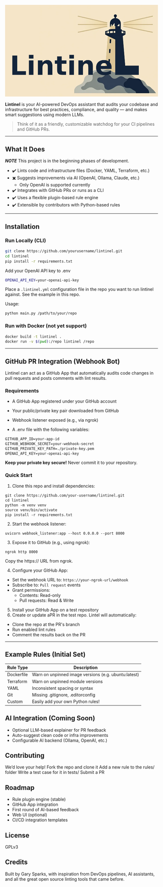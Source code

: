 ![Lintinel Logo](./images/lintinel.png)

**Lintinel** is your AI-powered DevOps assistant that audits your codebase and infrastructure for best practices, compliance, and quality — and makes smart suggestions using modern LLMs.

> Think of it as a friendly, customizable watchdog for your CI pipelines and GitHub PRs.

---

## What It Does

***NOTE*** This project is in the beginning phases of development.

- ✔️ Lints code and infrastructure files (Docker, YAML, Terraform, etc.)
- ✖️ Suggests improvements via AI (OpenAI, Ollama, Claude, etc.)
  - Only OpenAI is supported currently
- ✔️ Integrates with GitHub PRs or runs as a CLI
- ✔️ Uses a flexible plugin-based rule engine
- ✔️ Extensible by contributors with Python-based rules

---

## Installation

### Run Locally (CLI)

```bash
git clone https://github.com/yourusername/lintinel.git
cd lintinel
pip install -r requirements.txt
```

Add your OpenAI API key to .env
```bash
OPENAI_API_KEY=your-openai-api-key
```

Place a `.lintinel.yml` configuration file in the repo
you want to run lintinel against. See the example in 
this repo.

Usage:
```bash
python main.py /path/to/your/repo
```


### Run with Docker (not yet support)

```bash
docker build -t lintinel .
docker run -v $(pwd):/repo lintinel /repo
```

--- 
## GitHub PR Integration (Webhook Bot)

Lintinel can act as a GitHub App that automatically audits code changes in pull requests and posts comments with lint results.

### Requirements
- A GitHub App registered under your GitHub account

- Your public/private key pair downloaded from GitHub

- Webhook listener exposed (e.g., via ngrok)

- A .env file with the following variables:
```
GITHUB_APP_ID=your-app-id
GITHUB_WEBHOOK_SECRET=your-webhook-secret
GITHUB_PRIVATE_KEY_PATH=./private-key.pem
OPENAI_API_KEY=your-openai-api-key
```

**Keep your private key secure!**
Never commit it to your repository.

### Quick Start
1. Clone this repo and install dependencies:
```
git clone https://github.com/your-username/lintinel.git
cd lintinel
python -m venv venv
source venv/bin/activate
pip install -r requirements.txt
```

2. Start the webhook listener:
```
uvicorn webhook_listener:app --host 0.0.0.0 --port 8000
```

3. Expose it to GitHub (e.g., using ngrok):
```
ngrok http 8000
```
Copy the https:// URL from ngrok.

4. Configure your GitHub App:
- Set the webhook URL to: `https://your-ngrok-url/webhook`
- Subscribe to: `Pull request` events
- Grant permissions:
  - Contents: Read-only
  - Pull requests: Read & Write

5. Install your GitHub App on a test repository
6. Create or update aPR in the test repo.
Lintel will automatically:
  - Clone the repo at the PR's branch
  - Run enabled lint rules
  - Comment the results back on the PR

---
## Example Rules (Initial Set)
| Rule Type	| Description |
|-----------|-------------|
|Dockerfile	| Warn on unpinned image versions (e.g. ubuntu:latest) |
|Terraform	| Warn on unpinned module versions |
|YAML	    | Inconsistent spacing or syntax |
|Git	    | Missing .gitignore, .editorconfig |
|Custom	    | Easily add your own Python rules! |

## AI Integration (Coming Soon)
- Optional LLM-based explainer for PR feedback
- Auto-suggest clean code or infra improvements
- Configurable AI backend (Ollama, OpenAI, etc.)

## Contributing
We’d love your help!
Fork the repo and clone it
Add a new rule to the rules/ folder
Write a test case for it in tests/
Submit a PR

## Roadmap
- Rule plugin engine (stable)
- GitHub App integration
- First round of AI-based feedback
- Web UI (optional)
- CI/CD integration templates

## License
GPLv3

## Credits
Built by Gary Sparks, with inspiration from DevOps pipelines, AI assistants, and all the great open source linting tools that came before.

